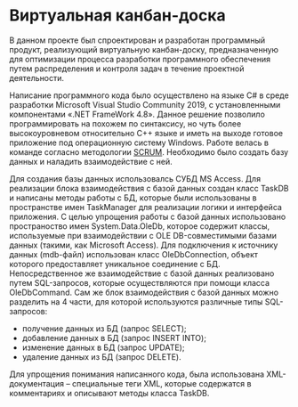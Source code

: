 # Виртуальная канбан-доска
В данном проекте был спроектирован и разработан программный продукт, реализующий виртуальную канбан-доску, 
предназначенную для оптимизации процесса разработки программного обеспечения путем распределения и контроля задач в течение проектной деятельности.  

Написание программного кода было осуществлено на языке C# в среде разработки Microsoft Visual Studio Community 2019, с установленными компонентами «.NET FrameWork 4.8». 
Данное решение позволило программировать на похожем по синтаксису, 
но чуть более высокоуровневом относительно C++ языке и иметь на выходе готовое приложение под операционную систему Windows. Работе велась в команде согласно мeтодологии [SCRUM](https://ru.wikipedia.org/wiki/SCRUM).
Необходимо было создать базу данных и наладить взаимодействие с ней.  

Для создания базы данных использовалсь СУБД MS Access.
Для реализации блока взаимодействия с базой данных создан класс TaskDB и написаны методы работы с БД, которые были использованы в пространстве имен TaskManager для реализации логики и интерфейса приложения. С целью упрощения работы с базой данных использовано пространоство имен System.Data.OleDb, которое содержит классы, используемые при взаимодействии с OLE DB-совместимыми базами данных (такими, как Microsoft Access). Для подключения к источнику данных (mdb-файл) использован класс OleDbConnection, объект которого предоставляет уникальное соединение с БД. Непосредственное же взаимодействие с базой данных реализовано путем SQL-запросов, которые осуществляются при помощи класса OleDbCommand. Сам же блок взаимодействия с базой данных можно разделить на 4 части, для которой используются различные типы SQL-запросов:
*	получение данных из БД (запрос SELECT);
*	добавление данных в БД (запрос INSERT INTO);
*	изменение данных в БД (запрос UPDATE);
*	удаление данных из БД (запрос DELETE).  

Для упрощения понимания написанного кода, была использована XML-документация – специальные теги XML, которые содержатся в комментариях и описывают методы класса TaskDB.

